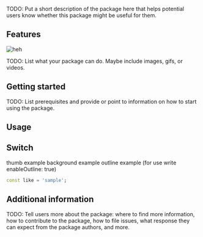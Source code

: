 TODO: Put a short description of the package here that helps potential users
know whether this package might be useful for them.

## Features

<img src="readme_img/Bongo-Jams.gif" alt="heh">

TODO: List what your package can do. Maybe include images, gifs, or videos.

## Getting started

TODO: List prerequisites and provide or point to information on how to
start using the package.

## Usage

## Switch
thumb example
background example
outline example (for use write enableOutline: true)

```dart
const like = 'sample';
```

## Additional information

TODO: Tell users more about the package: where to find more information, how to
contribute to the package, how to file issues, what response they can expect
from the package authors, and more.
